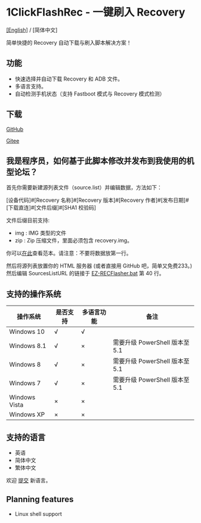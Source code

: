 # 1ClickFlashRec - 一键刷入 Recovery

[[English]](https://summonhim.github.io/EZ-RECFlasher/) / [简体中文]

简单快捷的 Recovery 自动下载与刷入脚本解决方案！

## 功能

- 快速选择并自动下载 Recovery 和 ADB 文件。
- 多语言支持。
- 自动检测手机状态（支持 Fastboot 模式与 Recovery 模式检测）

## 下载

[GitHub](https://github.com/SummonHIM/EZ-RECFlasher/releases)

[Gitee](https://gitee.com/summonhim/EZ-RECFlasher/releases)

## 我是程序员，如何基于此脚本修改并发布到我使用的机型论坛？

首先你需要新建源列表文件（source.list）并编辑数据，方法如下：

[设备代码]#[Recovery 名称]#[Recovery 版本]#[Recovery 作者]#[发布日期]#[下载直连]#[文件后缀]#[SHA1 校验码]

文件后缀目前支持:
 - img : IMG 类型的文件
 - zip : Zip 压缩文件，里面必须包含 recovery.img。

你可以[在此](https://github.com/SummonHIM/1ClickFlashRec/blob/master/sample.sources.list)查看范本。请注意：不要将数据放第一行。

然后将源列表放置你的 HTML 服务器 (或者直接用 GitHub 吧，简单又免费233。) 然后编辑 SourcesListURL 的链接于 [EZ-RECFlasher.bat](https://github.com/SummonHIM/EZ-RECFlasher/blob/master/EZ-RECFlasher.bat) 第 40 行。

## 支持的操作系统

操作系统|是否支持|多语言功能|备注
---|---|---|---
Windows 10|√|√|
Windows 8.1|√|×|需要升级 PowerShell 版本至 5.1
Windows 8|√|×|需要升级 PowerShell 版本至 5.1
Windows 7|√|×|需要升级 PowerShell 版本至 5.1
Windows Vista|×|×|
Windows XP|×|×|

## 支持的语言

- 英语
- 简体中文
- 繁体中文

欢迎 [提交](https://github.com/SummonHIM/EZ-RECFlasher/edit/master/EZ-RECFlasher.bat) 新语言。

## Planning features

- Linux shell support
